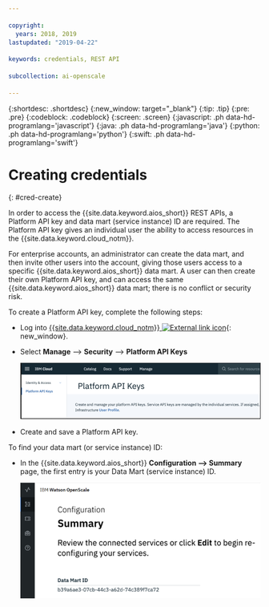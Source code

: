 ```yaml
---

copyright:
  years: 2018, 2019
lastupdated: "2019-04-22"

keywords: credentials, REST API

subcollection: ai-openscale

---
```


{:shortdesc: .shortdesc}
{:new_window: target="_blank"}
{:tip: .tip}
{:pre: .pre}
{:codeblock: .codeblock}
{:screen: .screen}
{:javascript: .ph data-hd-programlang='javascript'}
{:java: .ph data-hd-programlang='java'}
{:python: .ph data-hd-programlang='python'}
{:swift: .ph data-hd-programlang='swift'}

# Creating credentials
{: #cred-create}

In order to access the {{site.data.keyword.aios_short}} REST APIs, a Platform API key and data mart (service instance) ID are required. The Platform API key gives an individual user the ability to access resources in the {{site.data.keyword.cloud_notm}}.

For enterprise accounts, an administrator can create the data mart, and then invite other users into the account, giving those users access to a specific {{site.data.keyword.aios_short}} data mart. A user can then create their own Platform API key, and can access the same {{site.data.keyword.aios_short}} data mart; there is no conflict or security risk.

To create a Platform API key, complete the following steps:

- Log into [{{site.data.keyword.cloud_notm}} ![External link icon](../../icons/launch-glyph.svg "External link icon")](https://{DomainName}){: new_window}.

- Select **Manage** --> **Security** --> **Platform API Keys**

    ![Platform API Keys](images/cred-api-key.png)

- Create and save a Platform API key.

To find your data mart (or service instance) ID:

- In the {{site.data.keyword.aios_short}} **Configuration --> Summary** page, the first entry is your Data Mart (service instance) ID.

    ![Data Mart ID](images/data-mart-id.png)
